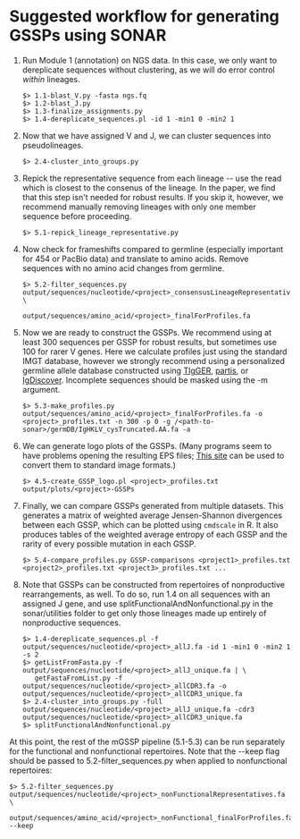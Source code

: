 Suggested workflow for generating GSSPs using SONAR
===

1. Run Module 1 (annotation) on NGS data. In this case, we only want to dereplicate sequences without clustering, as we will do error control _within_ lineages.
   ```
   $> 1.1-blast_V.py -fasta ngs.fq
   $> 1.2-blast_J.py
   $> 1.3-finalize_assignments.py
   $> 1.4-dereplicate_sequences.pl -id 1 -min1 0 -min2 1
   ```
1. Now that we have assigned V and J, we can cluster sequences into pseudolineages.
   ```
   $> 2.4-cluster_into_groups.py
   ```
1. Repick the representative sequence from each lineage -- use the read which is closest to the consenus of the lineage. In the paper, we find that this step isn't needed for robust results. If you skip it, however, we recommend manually removing lineages with only one member sequence before proceeding.
   ```
   $> 5.1-repick_lineage_representative.py
   ```
1. Now check for frameshifts compared to germline (especially important for 454 or PacBio data) and translate to amino acids. Remove sequences with no amino acid changes from germline.
   ```
   $> 5.2-filter_sequences.py output/sequences/nucleotide/<project>_consensusLineageRepresentatives.fa \
                              output/sequences/amino_acid/<project>_finalForProfiles.fa
   ```
1. Now we are ready to construct the GSSPs. We recommend using at least 300 sequences per GSSP for robust results, but sometimes use 100 for rarer V genes. Here we calculate profiles just using the standard IMGT database, however we strongly recommend using a personalized germline allele database constructed using [TIgGER](http://tigger.readthedocs.io/en/0.2.8/), [partis](https://github.com/psathyrella/partis), or [IgDiscover](https://bitbucket.org/igdiscover/igdiscover). Incomplete sequences should be masked using the -m argument.
   ```
   $> 5.3-make_profiles.py output/sequences/amino_acid/<project>_finalForProfiles.fa -o <project>_profiles.txt -n 300 -p 0 -g /<path-to-sonar>/germDB/IgHKLV_cysTruncated.AA.fa -a
   ```
1. We can generate logo plots of the GSSPs. (Many programs seem to have problems opening the resulting EPS files; [This site](http://convertepstojpg.com/) can be used to convert them to standard image formats.)
   ```
   $> 4.5-create_GSSP_logo.pl <project>_profiles.txt output/plots/<project>-GSSPs
   ```
1. Finally, we can compare GSSPs generated from multiple datasets. This generates a matrix of weighted average Jensen-Shannon divergences between each GSSP, which can be plotted using `cmdscale` in R. It also produces tables of the weighted average entropy of each GSSP and the rarity of every possible mutation in each GSSP.
   ```
   $> 5.4-compare_profiles.py GSSP-comparisons <project1>_profiles.txt <project2>_profiles.txt <project3>_profiles.txt ...
   ```
1. Note that GSSPs can be constructed from repertoires of nonproductive rearrangements, as well. To do so, run 1.4 on all sequences with an assigned J gene, and use splitFunctionalAndNonfunctional.py in the sonar/utilities folder to get only those lineages made up entirely of nonproductive sequences.
   ```
   $> 1.4-dereplicate_sequences.pl -f output/sequences/nucleotide/<project>_allJ.fa -id 1 -min1 0 -min2 1 -s 2
   $> getListFromFasta.py -f output/sequences/nucleotide/<project>_allJ_unique.fa | \
      getFastaFromList.py -f output/sequences/nucleotide/<project>_allCDR3.fa -o output/sequences/nucleotide/<project>_allCDR3_unique.fa
   $> 2.4-cluster_into_groups.py -full output/sequences/nucleotide/<project>_allJ_unique.fa -cdr3 output/sequences/nucleotide/<project>_allCDR3_unique.fa
   $> splitFunctionalAndNonfunctional.py
   ```
At this point, the rest of the mGSSP pipeline (5.1-5.3) can be run separately for the functional and nonfunctional repertoires. Note that the --keep flag should be passed to 5.2-filter_sequences.py when applied to nonfunctional repertoires:
   ```
   $> 5.2-filter_sequences.py output/sequences/nucleotide/<project>_nonFunctionalRepresentatives.fa \
                              output/sequences/amino_acid/<project>_nonFunctional_finalForProfiles.fa --keep
   ```
